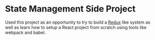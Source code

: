 # State Management Side Project

Used this project as an opportunity to try to build a [Redux](https://redux.js.org/) like system as
well as learn how to setup a React project from scratch using tools like
webpack and babel.
